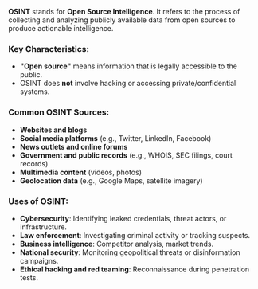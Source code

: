 **OSINT** stands for **Open Source Intelligence**. It refers to the process of collecting and analyzing publicly available data from open sources to produce actionable intelligence.

### Key Characteristics:

* **"Open source"** means information that is legally accessible to the public.
* OSINT does **not** involve hacking or accessing private/confidential systems.

### Common OSINT Sources:

* **Websites and blogs**
* **Social media platforms** (e.g., Twitter, LinkedIn, Facebook)
* **News outlets and online forums**
* **Government and public records** (e.g., WHOIS, SEC filings, court records)
* **Multimedia content** (videos, photos)
* **Geolocation data** (e.g., Google Maps, satellite imagery)

### Uses of OSINT:

* **Cybersecurity**: Identifying leaked credentials, threat actors, or infrastructure.
* **Law enforcement**: Investigating criminal activity or tracking suspects.
* **Business intelligence**: Competitor analysis, market trends.
* **National security**: Monitoring geopolitical threats or disinformation campaigns.
* **Ethical hacking and red teaming**: Reconnaissance during penetration tests.
